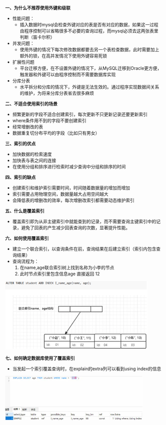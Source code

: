 **一、为什么不推荐使用外键和级联**

* 性能问题：
  * 插入数据时mysql会检查外键对应的表是否有对应的数据，如果这一过程由程序控制可以省略很多不必要的查询过程，而mysql必须去这两张表里判断（笛卡尔积）
* 并发问题：
  * 使用外键的情况下每次修改数据都要去另一个表检查数据，此时需要加上额外的锁，在高并发情况下使用外键容易死锁
* 扩展性问题
  * 平台迁移方便，在不设置外键的情况下，从MySQL迁移到Oracle更方便，触发器和外键可以由程序控制而不需要数据库实现
* 分库分表
  * 水平拆分和分库的情况下，外键是无法生效的。通过程序实现数据间关系的维护，为将来分库分表省去很多麻烦

**二、不适合使用索引的场景**

* 频繁更新的字段不适合创建索引，每次更新不只更新记录还要更新索引
* where条件用不到的字段不要创建索引
* 经常增删改的表
* 数据重复切分布平均的字段（比如只有男女）

**三、索引的优点**

* 加快数据的检索速度
* 加快表与表之间的连接
* 在使用分组和排序进行检索时减少查询中分组和排序的时间

**四、索引的缺点**

* 创建索引和维护索引需要时间，时间随着数据量的增加而增加
* 索引需要占用物理空间，数据量越大占用空间越大
* 会降低表的增删改的效率，每次增删改索引都需要动态维护索引

**五、什么是覆盖索引**

* 覆盖索引即为从非主键索引中就能查到的记录，而不需要查询主键索引中的记录，避免了回表的产生减少回表查询的次数，显著提升性能。

**六、如何使用覆盖索引**

* 建立一个联合索引，以查询条件在前，查询结果在后建立索引（索引内包含查询结果）
* 查询流程为：
  1. 在name,age联合索引树上找到名称为小李的节点
  2. 此时节点索引里包含信息age 直接返回 12

<img src="./photo/覆盖索引的使用.png" style="zoom:80%;" />

**七、如何确定数据库使用了覆盖索引**

* 当发起一个索引覆盖查询时，在explain的extra列可以看到using index的信息

<img src="./photo/使用了覆盖索引.png" style="zoom: 67%;" />